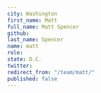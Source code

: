 ```yaml
---
city: Washington
first_name: Matt
full_name: Matt Spencer
github: 
last_name: Spencer
name: matt
role: 
state: D.C.
twitter: 
redirect_from: "/team/matt/"
published: false
---
```


